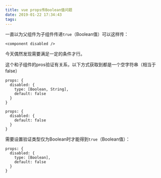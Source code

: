 ```yaml
---
title: vue props传Boolean值问题
date: 2019-01-22 17:34:43
tags:
---
```


一直以为父组件为子组件传递`true`（Boolean值）可以这样传：
```
<component disabled />
```
今天偶然发现需要满足一定的条件才行。

<!-- more -->
这个和子组件的pros验证有关系，以下方式获取到都是一个空字符串（相当于false）

```
props: {
  disabled: {
    type: [Boolean, String],
    default: false
  }
}

props: {
  disabled: {
    default: false
  }
}

```

需要设置验证类型仅为Boolean时才能得到`true`（Boolean值）：

```
props: {
  disabled: {
    type: [Boolean],
    default: false
  }
}
```